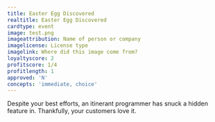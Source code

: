 ```yaml
---
title: Easter Egg Discovered
realtitle: Easter Egg Discovered
cardtype: event
image: test.png
imageattribution: Name of person or company
imagelicense: License type
imagelink: Where did this image come from?
loyaltyscore: 2
profitscore: 1/4
profitlength: 1
approved: 'N'
concepts: 'immediate, choice'
---
```


Despite your best efforts, an itinerant programmer has snuck a hidden feature in. Thankfully, your customers love it.
